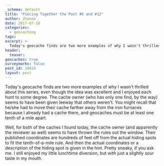 ```yaml
---
_schema: default
title: "Piecing Together the Past #5 and #12"
author: Zhanna
date: 2017-07-18
categories:
  - geocaching
tags:
excerpt: >-
  Today's geocache finds are two more examples of why I wasn't thrilled about this series.
header:
  teaser:
geocaches: true
surveymarks: false
post_id: 10819
layout: post                       
---
```


Today's geocache finds are two more examples of why I wasn't thrilled about this series, even though the idea was excellent and I enjoyed each hunt to some degree. The cache owner (who has only one find, by the way) seems to have been given leeway that others weren't. You might recall that he/she had to move their cache farther away from the iron furnaces because I already had a cache there, and geocaches must be at least one tenth of a mile apart. 

Well, for both of the caches I found today, the cache owner (and apparently the reviewer as well) seems to have thrown the rules out the window. Their published coordinates are hundreds of feet off from the actual hiding spots to fit the tenth-of-a-mile rule. And then the actual coordinates or a description of the hiding spot is given in the hint.  Pretty sneaky, if you ask me. I still enjoyed my little lunchtime diversion, but with just a slightly sour taste in my mouth.


 

 